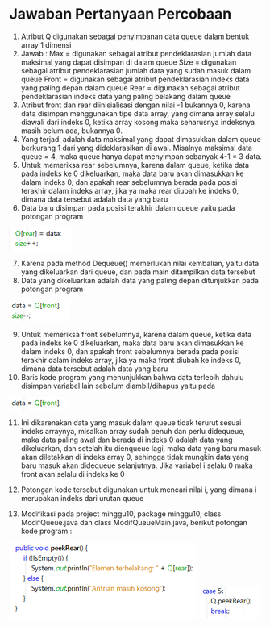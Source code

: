 # Jawaban Pertanyaan Percobaan

1. Atribut Q digunakan sebagai penyimpanan data queue dalam bentuk array 1 dimensi
2. Jawab :
Max = digunakan sebagai atribut pendeklarasian jumlah data maksimal yang dapat disimpan di dalam queue
Size = digunakan sebagai atribut pendeklarasian jumlah data yang sudah masuk dalam queue
Front = digunakan sebagai atribut pendeklarasian indeks data yang paling depan dalam queue
Rear = digunakan sebagai atribut pendeklarasian indeks data yang paling belakang dalam queue
3. Atribut front dan rear diinisialisasi dengan nilai -1 bukannya 0, karena data disimpan menggunakan tipe data array, yang dimana array selalu diawali dari indeks 0, ketika array kosong maka seharusnya indeksnya masih belum ada, bukannya 0.
4. Yang terjadi adalah data maksimal yang dapat dimasukkan dalam queue berkurang 1 dari yang dideklarasikan di awal. Misalnya maksimal data queue = 4, maka queue hanya dapat menyimpan sebanyak 4-1 = 3 data.
5. Untuk memeriksa rear sebelumnya, karena dalam queue, ketika data pada indeks ke 0 dikeluarkan, maka data baru akan dimasukkan ke dalam indeks 0, dan apakah rear sebelumnya berada pada posisi terakhir dalam indeks array, jika ya maka rear diubah ke indeks 0, dimana data tersebut adalah data yang baru
6. Data baru disimpan pada posisi terakhir dalam queue yaitu pada potongan program  
<img src = 6.PNG/>

7. Karena pada method Dequeue() memerlukan nilai kembalian, yaitu data yang dikeluarkan dari queue, dan pada main ditampilkan data tersebut
8. Data yang dikeluarkan adalah data yang paling depan ditunjukkan pada potongan program  
<img src = 8.PNG/>

9. Untuk memeriksa front sebelumnya, karena dalam queue, ketika data pada indeks ke 0 dikeluarkan, maka data baru akan dimasukkan ke dalam indeks 0, dan apakah front sebelumnya berada pada posisi terakhir dalam indeks array, jika ya maka front diubah ke indeks 0, dimana data tersebut adalah data yang baru
10.  Baris kode program yang menunjukkan bahwa data terlebih dahulu disimpan variabel lain sebelum diambil/dihapus yaitu pada  
<img src = 10.PNG/>

11. Ini dikarenakan data yang masuk dalam queue tidak terurut sesuai indeks arraynya, misalkan array sudah penuh dan perlu didequeue, maka data paling awal dan berada di indeks 0 adalah data yang dikeluarkan, dan setelah itu dienqueue lagi, maka data yang baru masuk akan diletakkan di indeks array 0, sehingga tidak mungkin data yang baru masuk akan didequeue selanjutnya. Jika variabel i selalu 0 maka front akan selalu di indeks ke 0

12. Potongan kode tersebut digunakan untuk mencari nilai i, yang dimana i merupakan indeks dari urutan queue

13. Modifikasi pada project minggu10, package minggu10, class ModifQueue.java dan class ModifQueueMain.java, berikut potongan kode program :  
<img src = 13.PNG/>
<img src = 13.1.PNG/>